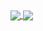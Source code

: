 
<a href="https://github.com/jayarrowz">
  <img align="center" src="https://github-readme-stats-ochre-three.vercel.app/api?username=JayArrowz&count_private=true&show_icons=true&theme=radical" />
</a>
<a href="https://github.com/jayarrowz">
  <img align="center" src="https://github-readme-stats.vercel.app/api/top-langs/?username=JayArrowz" />
</a>
